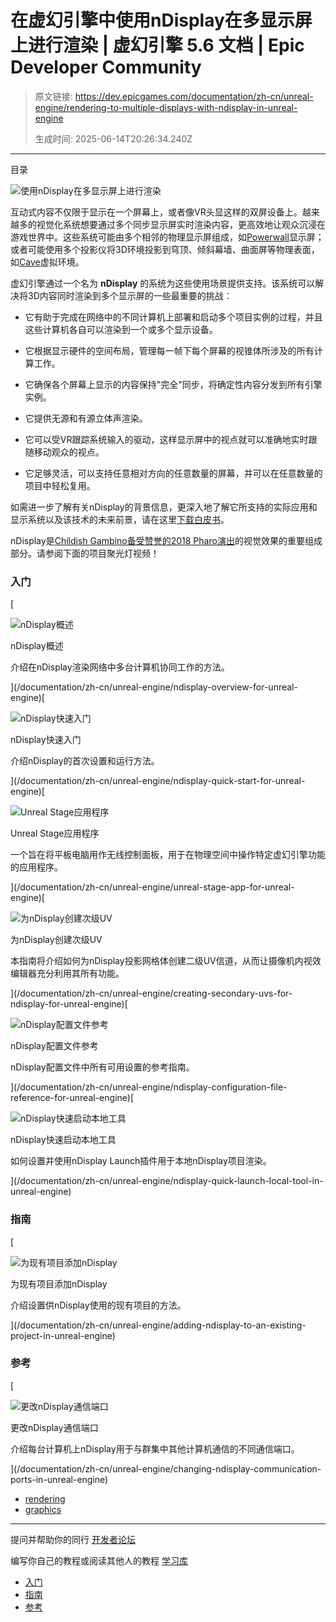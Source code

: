 # 在虚幻引擎中使用nDisplay在多显示屏上进行渲染 | 虚幻引擎 5.6 文档 | Epic Developer Community

> 原文链接: https://dev.epicgames.com/documentation/zh-cn/unreal-engine/rendering-to-multiple-displays-with-ndisplay-in-unreal-engine
> 
> 生成时间: 2025-06-14T20:26:34.240Z

---

目录

![使用nDisplay在多显示屏上进行渲染](https://dev.epicgames.com/community/api/documentation/image/7560f930-6d69-4696-b451-b62f6c8cafd1?resizing_type=fill&width=1920&height=335)

互动式内容不仅限于显示在一个屏幕上，或者像VR头显这样的双屏设备上。越来越多的视觉化系统想要通过多个同步显示屏实时渲染内容，更高效地让观众沉浸在游戏世界中。这些系统可能由多个相邻的物理显示屏组成，如[Powerwall](https://en.wikipedia.org/wiki/Powerwall)显示屏；或者可能使用多个投影仪将3D环境投影到穹顶、倾斜幕墙、曲面屏等物理表面，如[Cave](https://en.wikipedia.org/wiki/Cave_automatic_virtual_environment)虚拟环境。

虚幻引擎通过一个名为 **nDisplay** 的系统为这些使用场景提供支持。该系统可以解决将3D内容同时渲染到多个显示屏的一些最重要的挑战：

-   它有助于完成在网络中的不同计算机上部署和启动多个项目实例的过程，并且这些计算机各自可以渲染到一个或多个显示设备。
    
-   它根据显示硬件的空间布局，管理每一帧下每个屏幕的视锥体所涉及的所有计算工作。
    
-   它确保各个屏幕上显示的内容保持"完全"同步，将确定性内容分发到所有引擎实例。
    
-   它提供无源和有源立体声渲染。
    
-   它可以受VR跟踪系统输入的驱动，这样显示屏中的视点就可以准确地实时跟随移动观众的视点。
    
-   它足够灵活，可以支持任意相对方向的任意数量的屏幕，并可以在任意数量的项目中轻松复用。
    

如需进一步了解有关nDisplay的背景信息，更深入地了解它所支持的实际应用和显示系统以及该技术的未来前景，请在这里[下载白皮书](https://www.unrealengine.com/en-US/tech-blog/explore-ndisplay-technology-limitless-scaling-of-real-time-content)。

nDisplay是[Childish Gambino备受赞誉的2018 Pharo演出](https://www.unrealengine.com/en-US/spotlights/childish-gambino-mesmerizes-fans-with-real-time-animation)的视觉效果的重要组成部分。请参阅下面的项目聚光灯视频！

### 入门

[

![nDisplay概述](https://d1iv7db44yhgxn.cloudfront.net/documentation/images/d24c2040-e7c7-4bbe-9246-2c8cd21545d3/overview-topic.png)

nDisplay概述

介绍在nDisplay渲染网络中多台计算机协同工作的方法。





](/documentation/zh-cn/unreal-engine/ndisplay-overview-for-unreal-engine)[

![nDisplay快速入门](https://d1iv7db44yhgxn.cloudfront.net/documentation/images/2583f04e-47b0-41f5-b02d-1197c3d16a18/00-topic-image_ue5.png)

nDisplay快速入门

介绍nDisplay的首次设置和运行方法。





](/documentation/zh-cn/unreal-engine/ndisplay-quick-start-for-unreal-engine)[

![Unreal Stage应用程序](https://d1iv7db44yhgxn.cloudfront.net/documentation/images/9d4904e4-2fc1-4ac2-b7cc-81a2d51f90e1/placeholder_topic.png)

Unreal Stage应用程序

一个旨在将平板电脑用作无线控制面板，用于在物理空间中操作特定虚幻引擎功能的应用程序。





](/documentation/zh-cn/unreal-engine/unreal-stage-app-for-unreal-engine)[

![为nDisplay创建次级UV](https://d1iv7db44yhgxn.cloudfront.net/documentation/images/ac9ed855-bfd4-46f3-809d-b27f4bd1462f/placeholder_topic.png)

为nDisplay创建次级UV

本指南将介绍如何为nDisplay投影网格体创建二级UV信道，从而让摄像机内视效编辑器充分利用其所有功能。





](/documentation/zh-cn/unreal-engine/creating-secondary-uvs-for-ndisplay-for-unreal-engine)[

![nDisplay配置文件参考](https://d1iv7db44yhgxn.cloudfront.net/documentation/images/b565612c-96dd-4687-a169-e4969aa9ed06/configuration-topic.png)

nDisplay配置文件参考

nDisplay配置文件中所有可用设置的参考指南。





](/documentation/zh-cn/unreal-engine/ndisplay-configuration-file-reference-for-unreal-engine)[

![nDisplay快速启动本地工具](https://d1iv7db44yhgxn.cloudfront.net/documentation/images/260a7af6-4b23-4854-bb36-a645e6da4da5/topicimage.png)

nDisplay快速启动本地工具

如何设置并使用nDisplay Launch插件用于本地nDisplay项目渲染。





](/documentation/zh-cn/unreal-engine/ndisplay-quick-launch-local-tool-in-unreal-engine)

### 指南

[

![为现有项目添加nDisplay](https://d1iv7db44yhgxn.cloudfront.net/documentation/images/911fd5b5-a100-40e7-9292-93beec09b008/addtoexisting-topic.png)

为现有项目添加nDisplay

介绍设置供nDisplay使用的现有项目的方法。





](/documentation/zh-cn/unreal-engine/adding-ndisplay-to-an-existing-project-in-unreal-engine)

### 参考

[

![更改nDisplay通信端口](https://d1iv7db44yhgxn.cloudfront.net/documentation/images/d54213f1-cfe2-411e-be02-eb067e54e313/topic-image_ue5.png)

更改nDisplay通信端口

介绍每台计算机上nDisplay用于与群集中其他计算机通信的不同通信端口。





](/documentation/zh-cn/unreal-engine/changing-ndisplay-communication-ports-in-unreal-engine)

-   [rendering](https://dev.epicgames.com/community/search?query=rendering)
-   [graphics](https://dev.epicgames.com/community/search?query=graphics)

* * *

提问并帮助你的同行 [开发者论坛](https://forums.unrealengine.com/categories?tag=unreal-engine)

编写你自己的教程或阅读其他人的教程 [学习库](https://dev.epicgames.com/community/unreal-engine/learning)

-   [入门](/documentation/zh-cn/unreal-engine/rendering-to-multiple-displays-with-ndisplay-in-unreal-engine#%E5%85%A5%E9%97%A8)
-   [指南](/documentation/zh-cn/unreal-engine/rendering-to-multiple-displays-with-ndisplay-in-unreal-engine#%E6%8C%87%E5%8D%97)
-   [参考](/documentation/zh-cn/unreal-engine/rendering-to-multiple-displays-with-ndisplay-in-unreal-engine#%E5%8F%82%E8%80%83)